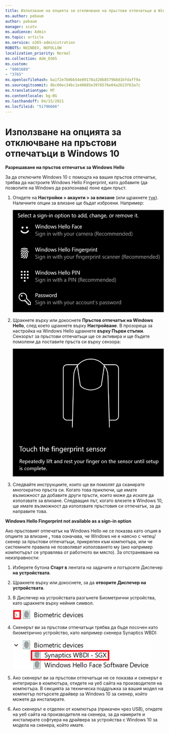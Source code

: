 ```yaml
---
title: Използване на опцията за отключване на пръстови отпечатъци в Windows 10
ms.author: pebaum
author: pebaum
manager: scotv
ms.audience: Admin
ms.topic: article
ms.service: o365-administration
ROBOTS: NOINDEX, NOFOLLOW
localization_priority: Normal
ms.collection: Adm_O365
ms.custom:
- "9001689"
- "3765"
ms.openlocfilehash: ba1f2e7b0bb54e89178a320b8579b8d1bfdaff9a
ms.sourcegitcommit: 8bc60ec34bc1e40685e3976576e04a2623f63a7c
ms.translationtype: MT
ms.contentlocale: bg-BG
ms.lasthandoff: 04/15/2021
ms.locfileid: "51796666"
---
```

# <a name="use-fingerprint-unlock-option-in-windows-10"></a>Използване на опцията за отключване на пръстови отпечатъци в Windows 10

**Разрешаване на пръстов отпечатък за Windows Hello**

За да отключите Windows 10 с помощта на вашия пръстов отпечатък, трябва да настроите Windows Hello Fingerprint, като добавите (да позволите на Windows да разпознава) поне един пръст. 

1. Отидете на **Настройки > акаунти > за влизане** (или щракнете [тук](ms-settings:signinoptions?activationSource=GetHelp)). Наличните опции за влизане ще бъдат изброени. Например:

    ![Опции за влизане.](media/sign-in-options.png)

2. Щракнете върху или докоснете **Пръстов отпечатък на Windows Hello**, след което щракнете върху **Настройване**. В прозореца за настройка на Windows Hello щракнете **върху Първи стъпки**. Сензорът за пръстови отпечатъци ще се активира и ще бъдете помолени да поставите пръста си върху сензора:

   ![Сензор за пръстови отпечатъци.](media/fingerprint-sensor.png)

3. Следвайте инструкциите, които ще ви помолят да сканирате многократно пръста си. Когато това приключи, ще имате възможност да добавите други пръсти, които може да искате да използвате за влизане. Следващия път, когато влезете в Windows 10, ще имате възможност да използвате пръстовия си отпечатък, за да направите това.

**Windows Hello Fingerprint not available as a sign-in option**

Ако пръстовият отпечатък на Windows Hello не се показва като опция в опциите за влизане **,** това означава, че Windows не е наясно с четец/скенер за пръстови отпечатъци, прикрепен към компютъра, или че системните правила не позволяват използването му (ако например компютърът се управлява от работното ви място). За отстраняване на неизправности: 

1. Изберете бутона **Старт в** лентата на задачите и потърсете Диспечер **на устройствата**.

2. Щракнете върху или докоснете, за да **отворите Диспечер на устройствата**.

3. В Диспечер на устройствата разгънете Биометрични устройства, като щракнете върху нейния символ.

   ![Биометрични устройства.](media/biometric-devices.png)

4. Скенерът ви за пръстови отпечатъци трябва да бъде посочен като биометрично устройство, като например скенера Synaptics WBDI:

   ![Биометрични устройства.](media/biometric-devices-expanded.png)

5. Ако скенерът ви за пръстови отпечатъци не се показва и скенерът е интегриран в компютъра, отидете на уеб сайта на производителя на компютъра. В секцията за техническа поддръжка за вашия модел на компютър потърсете драйвер за Windows 10 за скенер, който можете да инсталирате.

6. Ако скенерът е отделен от компютъра (прикачен чрез USB), отидете на уеб сайта на производителя на скенера, за да намерите и инсталирате софтуера на драйвера за устройства с Windows 10 за модела на скенера, който имате.
